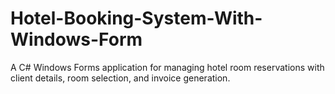 # Hotel-Booking-System-With-Windows-Form
A C# Windows Forms application for managing hotel room reservations with client details, room selection, and invoice generation.
